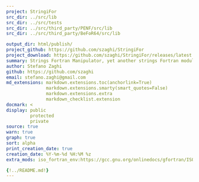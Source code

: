 ```yaml
---
project: StringiFor
src_dir: ../src/lib
src_dir: ../src/tests
src_dir: ../src/third_party/PENF/src/lib
src_dir: ../src/third_party/BeFoR64/src/lib

output_dir: html/publish/
project_github: https://github.com/szaghi/StringiFor
project_download: https://github.com/szaghi/StringiFor/releases/latest
summary: Strings Fortran Manipulator, yet another strings Fortran module
author: Stefano Zaghi
github: https://github.com/szaghi
email: stefano.zaghi@gmail.com
md_extensions: markdown.extensions.toc(anchorlink=True)
               markdown.extensions.smarty(smart_quotes=False)
               markdown.extensions.extra
               markdown_checklist.extension
docmark: <
display: public
         protected
         private
source: true
warn: true
graph: true
sort: alpha
print_creation_date: true
creation_date: %Y-%m-%d %H:%M %z
extra_mods: iso_fortran_env:https://gcc.gnu.org/onlinedocs/gfortran/ISO_005fFORTRAN_005fENV.html

{!../README.md!}
---
```

